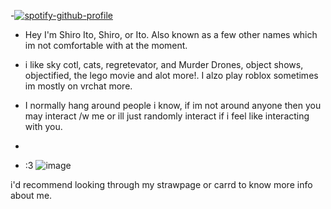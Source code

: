 -[![spotify-github-profile](https://spotify-github-profile.vercel.app/api/view?uid=31ofyqlkho6h6uzxsh4ac4uafm5a&cover_image=true&theme=novatorem&show_offline=false&background_color=c326fd&interchange=true&bar_color=970ca1&bar_color_cover=false)](https://github.com/kittinan/spotify-github-profile)



-  Hey I'm Shiro Ito, Shiro, or Ito. Also known as a few other names which im not comfortable with at the moment.
  
- i like sky cotl, cats, regretevator, and Murder Drones, object shows, objectified, the lego movie and alot more!. I alzo play roblox sometimes im mostly on vrchat more.
- I normally hang around people i know, if im not around anyone then you may interact /w me or ill just randomly interact if i feel like interacting with you.
- 
- :3
![image](https://github.com/DearestFriendShiroIto/Uzi-short-info/assets/152246249/98eede1c-2243-4438-9003-5205791c85e3)


i'd recommend looking through my strawpage or carrd to know more info about me.

<!---
Dynamush is a ✨ special ✨ repository because its `README.md` (this file) appears on your GitHub profile.
You can click the Preview link to take a look at your changes.
--->
